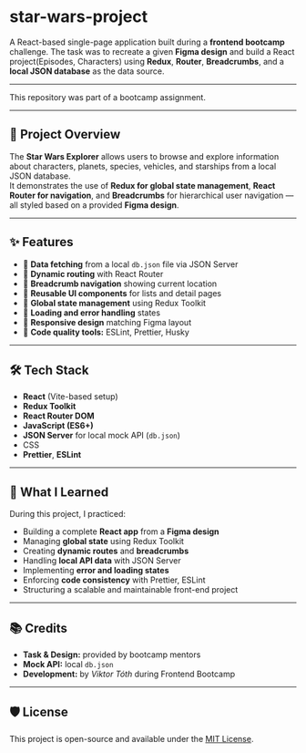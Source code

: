 # star-wars-project
A React-based single-page application built during a **frontend bootcamp** challenge. 
The task was to recreate a given **Figma design** and build a React project(Episodes, Characters) using **Redux**, **Router**, **Breadcrumbs**, and a **local JSON database** as the data source.

---

This repository was part of a bootcamp assignment.

---

## 🚀 Project Overview

The **Star Wars Explorer** allows users to browse and explore information about characters, planets, species, vehicles, and starships from a local JSON database.  
It demonstrates the use of **Redux for global state management**, **React Router for navigation**, and **Breadcrumbs** for hierarchical user navigation — all styled based on a provided **Figma design**.

---

## ✨ Features

- 🔹 **Data fetching** from a local `db.json` file via JSON Server  
- 🔹 **Dynamic routing** with React Router  
- 🔹 **Breadcrumb navigation** showing current location  
- 🔹 **Reusable UI components** for lists and detail pages  
- 🔹 **Global state management** using Redux Toolkit  
- 🔹 **Loading and error handling** states  
- 🔹 **Responsive design** matching Figma layout  
- 🔹 **Code quality tools:** ESLint, Prettier, Husky

---

## 🛠️ Tech Stack

- **React** (Vite-based setup)  
- **Redux Toolkit**  
- **React Router DOM**  
- **JavaScript (ES6+)**  
- **JSON Server** for local mock API (`db.json`)  
- CSS 
- **Prettier**, **ESLint**

---

## 🧠 What I Learned

During this project, I practiced:
- Building a complete **React app** from a **Figma design**
- Managing **global state** using Redux Toolkit
- Creating **dynamic routes** and **breadcrumbs**
- Handling **local API data** with JSON Server
- Implementing **error and loading states**
- Enforcing **code consistency** with Prettier, ESLint
- Structuring a scalable and maintainable front-end project

---

## 📚 Credits

- **Task & Design:** provided by bootcamp mentors  
- **Mock API:** local `db.json`  
- **Development:** by *Viktor Tóth* during Frontend Bootcamp

---

## 🛡️ License

This project is open-source and available under the [MIT License](LICENSE).
